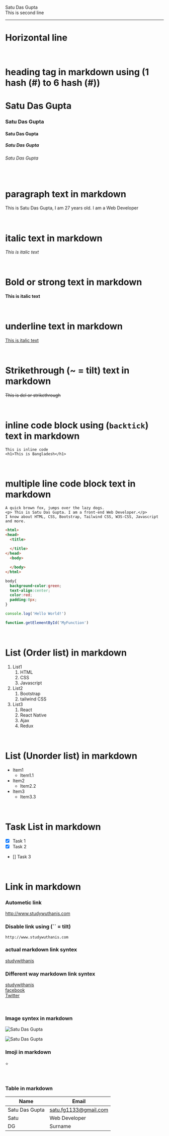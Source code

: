 <!-- Markdown Tutorial -->
Satu Das Gupta <br>
This is second line

---



# Horizontal line



<br>

# heading tag in markdown using (1 hash (#) to 6 hash (#))


# Satu Das Gupta  
###  Satu Das Gupta  
#### Satu Das Gupta  
##### Satu Das Gupta  
###### Satu Das Gupta  

<br>

# paragraph text in markdown

<p> This is Satu Das Gupta, I am 27 years old. I am a Web Developer </p>


<br>

# italic text in markdown

_This is italic text_


<br>

# Bold or strong text in markdown

__This is italic text__


<br>

# underline text in markdown


<u> This is italic text</u>


<br>

# Strikethrough (~ = tilt) text in markdown

~~This is del or strikethrough~~


<br>

# inline code block using (`backtick`) text in markdown

`This is inline code`  
`<h1>This is Bangladesh</h1>`


<br>

# multiple line code block text in markdown

```
A quick brown fox, jumps over the lazy dogs.
<p> This is Satu Das Gupta. I am a front-end Web Developer.</p>  
I know about HTML, CSS, Bootstrap, Tailwind CSS, W3S-CSS, Javascript and more.

```

``` html
<html>
<head>
  <title>
  
  </title>
</head>
  <body>

  </body>
</html>
```
``` css
body{
  background-color:green;
  text-align:center;
  color:red;
  padding:0px;
}
```

``` Javascript
console.log('Hello World!')

function.getElementById('MyFunction')
```

<br>

# List (Order list) in markdown

1. List1
    1. HTML
    2. CSS
    3. Javascript
2. List2
    1. Bootstrap
    2. tailwind CSS
3. List3
    1. React
    2. React Native
    3. Ajax
    4. Redux

<br>

# List (Unorder list) in markdown

- Item1
    - Item1.1
- Item2
    - Item2.2
- Item3
    - Item3.3

<br>

# Task List in markdown

- [X] Task 1
- [X] Task 2
- [] Task 3

<br>

# Link in markdown

### Autometic link

http://www.studywuthanis.com

### Disable link using (`` = tilt)

`http://www.studywuthanis.com`

### actual markdown link syntex

<!-- [title](link) -->

[studywithanis](http://www.studywuthanis.com)



### Different way markdown link syntex

[studywithanis](websitelink)  
[facebook](facebooklink)  
[Twitter](twitterlink)

<!-- all link is here -->

[websitelink]: http://www.studywuthanis.com  

[facebooklink]:http://www.studywuthanis.com

[twitterlink]:http://www.studywuthanis.com

<br>

### Image syntex in markdown

![Satu Das Gupta](/Image/40523.JPG)

<img src="./Image/40523.JPG" titile="Satu Das Gupta" alt="Satu Das Gupta">


<br>

### Imoji in markdown

⭐

<br>

### Table in markdown

| Name | Email |
|------ | ----- |
| Satu Das Gupta | satu.fg1133@gmail.com |
|Satu | Web Developer |
| DG | Surname |